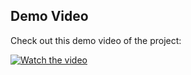 ## Demo Video

Check out this demo video of the project:

[![Watch the video](https://img.youtube.com/vi/34R_qu_nPm0/0.jpg)](https://www.youtube.com/watch?v=34R_qu_nPm0)
